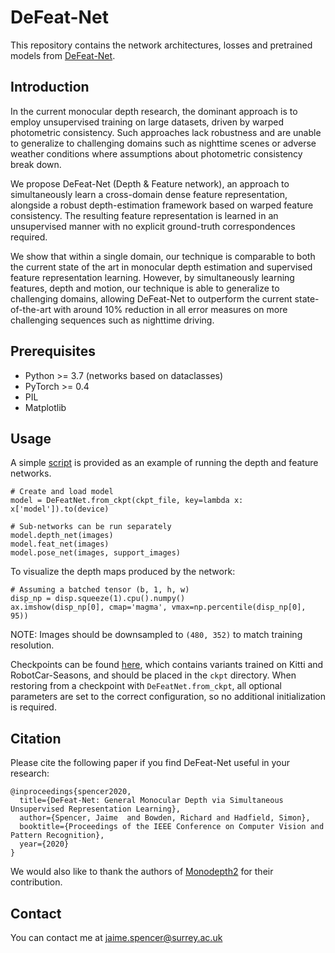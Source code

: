# DeFeat-Net

This repository contains the network architectures, losses and pretrained models from [DeFeat-Net](https://www.researchgate.net/publication/340273870_DeFeat-Net_General_Monocular_Depth_via_Simultaneous_Unsupervised_Representation_Learning).

## Introduction
In the current monocular depth research, the dominant approach is to employ unsupervised training on large datasets, driven by warped photometric consistency. 
Such approaches lack robustness and are unable to generalize to challenging domains such as nighttime scenes or adverse weather conditions where assumptions about photometric consistency break down. 

We propose DeFeat-Net (Depth & Feature network), an approach to simultaneously learn a cross-domain dense feature representation, alongside a robust depth-estimation framework based on warped feature consistency. 
The resulting feature representation is learned in an unsupervised manner with no explicit ground-truth correspondences required.
 
We show that within a single domain, our technique is comparable to both the current state of the art in monocular depth estimation and supervised feature representation learning. 
However, by simultaneously learning features, depth and motion, our technique is able to generalize to challenging domains, allowing DeFeat-Net to outperform the current state-of-the-art with around 10% reduction in all error measures on more challenging sequences such as nighttime driving.

## Prerequisites
- Python >= 3.7 (networks based on dataclasses)
- PyTorch >= 0.4
- PIL 
- Matplotlib

## Usage
A simple [script](main.py) is provided as an example of running the depth and feature networks. 
```
# Create and load model
model = DeFeatNet.from_ckpt(ckpt_file, key=lambda x: x['model']).to(device)

# Sub-networks can be run separately
model.depth_net(images)
model.feat_net(images)
model.pose_net(images, support_images)
```

To visualize the depth maps produced by the network:
```
# Assuming a batched tensor (b, 1, h, w)
disp_np = disp.squeeze(1).cpu().numpy()
ax.imshow(disp_np[0], cmap='magma', vmax=np.percentile(disp_np[0], 95))
```

NOTE: Images should be downsampled to `(480, 352)` to match training resolution.

Checkpoints can be found [here](http://personal.ee.surrey.ac.uk/Personal/S.Hadfield/ckpts_DeFeat.zip), 
which contains variants trained on Kitti and RobotCar-Seasons, and should be placed in the `ckpt` directory.
When restoring from a checkpoint with `DeFeatNet.from_ckpt`, all optional parameters are set to the correct configuration, 
so no additional initialization is required.

## Citation
Please cite the following paper if you find DeFeat-Net useful in your research:
```
@inproceedings{spencer2020,
  title={DeFeat-Net: General Monocular Depth via Simultaneous Unsupervised Representation Learning},
  author={Spencer, Jaime  and Bowden, Richard and Hadfield, Simon},
  booktitle={Proceedings of the IEEE Conference on Computer Vision and Pattern Recognition},
  year={2020}
}
```

We would also like to thank the authors of [Monodepth2](https://github.com/nianticlabs/monodepth2) for their contribution.


## Contact

You can contact me at [jaime.spencer@surrey.ac.uk](mailto:jaime.spencer@surrey.ac.uk)

